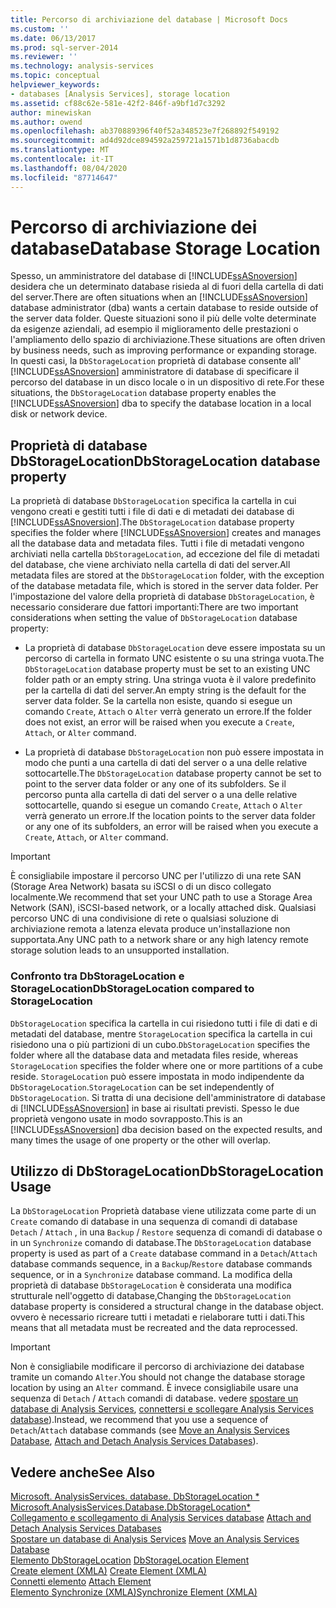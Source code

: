 ```yaml
---
title: Percorso di archiviazione del database | Microsoft Docs
ms.custom: ''
ms.date: 06/13/2017
ms.prod: sql-server-2014
ms.reviewer: ''
ms.technology: analysis-services
ms.topic: conceptual
helpviewer_keywords:
- databases [Analysis Services], storage location
ms.assetid: cf88c62e-581e-42f2-846f-a9bf1d7c3292
author: minewiskan
ms.author: owend
ms.openlocfilehash: ab370889396f40f52a348523e7f268892f549192
ms.sourcegitcommit: ad4d92dce894592a259721a1571b1d8736abacdb
ms.translationtype: MT
ms.contentlocale: it-IT
ms.lasthandoff: 08/04/2020
ms.locfileid: "87714647"
---
```

# <a name="database-storage-location"></a><span data-ttu-id="4e8f9-102">Percorso di archiviazione dei database</span><span class="sxs-lookup"><span data-stu-id="4e8f9-102">Database Storage Location</span></span>
  <span data-ttu-id="4e8f9-103">Spesso, un amministratore del database di [!INCLUDE[ssASnoversion](../../includes/ssasnoversion-md.md)] desidera che un determinato database risieda al di fuori della cartella di dati del server.</span><span class="sxs-lookup"><span data-stu-id="4e8f9-103">There are often situations when an [!INCLUDE[ssASnoversion](../../includes/ssasnoversion-md.md)] database administrator (dba) wants a certain database to reside outside of the server data folder.</span></span> <span data-ttu-id="4e8f9-104">Queste situazioni sono il più delle volte determinate da esigenze aziendali, ad esempio il miglioramento delle prestazioni o l'ampliamento dello spazio di archiviazione.</span><span class="sxs-lookup"><span data-stu-id="4e8f9-104">These situations are often driven by business needs, such as improving performance or expanding storage.</span></span> <span data-ttu-id="4e8f9-105">In questi casi, la `DbStorageLocation` proprietà di database consente all' [!INCLUDE[ssASnoversion](../../includes/ssasnoversion-md.md)] amministratore di database di specificare il percorso del database in un disco locale o in un dispositivo di rete.</span><span class="sxs-lookup"><span data-stu-id="4e8f9-105">For these situations, the `DbStorageLocation` database property enables the [!INCLUDE[ssASnoversion](../../includes/ssasnoversion-md.md)] dba to specify the database location in a local disk or network device.</span></span>  
  
## <a name="dbstoragelocation-database-property"></a><span data-ttu-id="4e8f9-106">Proprietà di database DbStorageLocation</span><span class="sxs-lookup"><span data-stu-id="4e8f9-106">DbStorageLocation database property</span></span>  
 <span data-ttu-id="4e8f9-107">La proprietà di database `DbStorageLocation` specifica la cartella in cui vengono creati e gestiti tutti i file di dati e di metadati dei database di [!INCLUDE[ssASnoversion](../../includes/ssasnoversion-md.md)].</span><span class="sxs-lookup"><span data-stu-id="4e8f9-107">The `DbStorageLocation` database property specifies the folder where [!INCLUDE[ssASnoversion](../../includes/ssasnoversion-md.md)] creates and manages all the database data and metadata files.</span></span> <span data-ttu-id="4e8f9-108">Tutti i file di metadati vengono archiviati nella cartella `DbStorageLocation`, ad eccezione del file di metadati del database, che viene archiviato nella cartella di dati del server.</span><span class="sxs-lookup"><span data-stu-id="4e8f9-108">All metadata files are stored at the `DbStorageLocation` folder, with the exception of the database metadata file, which is stored in the server data folder.</span></span> <span data-ttu-id="4e8f9-109">Per l'impostazione del valore della proprietà di database `DbStorageLocation`, è necessario considerare due fattori importanti:</span><span class="sxs-lookup"><span data-stu-id="4e8f9-109">There are two important considerations when setting the value of `DbStorageLocation` database property:</span></span>  
  
-   <span data-ttu-id="4e8f9-110">La proprietà di database `DbStorageLocation` deve essere impostata su un percorso di cartella in formato UNC esistente o su una stringa vuota.</span><span class="sxs-lookup"><span data-stu-id="4e8f9-110">The `DbStorageLocation` database property must be set to an existing UNC folder path or an empty string.</span></span> <span data-ttu-id="4e8f9-111">Una stringa vuota è il valore predefinito per la cartella di dati del server.</span><span class="sxs-lookup"><span data-stu-id="4e8f9-111">An empty string is the default for the server data folder.</span></span> <span data-ttu-id="4e8f9-112">Se la cartella non esiste, quando si esegue un comando `Create`, `Attach` o `Alter` verrà generato un errore.</span><span class="sxs-lookup"><span data-stu-id="4e8f9-112">If the folder does not exist, an error will be raised when you execute a `Create`, `Attach`, or `Alter` command.</span></span>  
  
-   <span data-ttu-id="4e8f9-113">La proprietà di database `DbStorageLocation` non può essere impostata in modo che punti a una cartella di dati del server o a una delle relative sottocartelle.</span><span class="sxs-lookup"><span data-stu-id="4e8f9-113">The `DbStorageLocation` database property cannot be set to point to the server data folder or any one of its subfolders.</span></span> <span data-ttu-id="4e8f9-114">Se il percorso punta alla cartella di dati del server o a una delle relative sottocartelle, quando si esegue un comando `Create`, `Attach` o `Alter` verrà generato un errore.</span><span class="sxs-lookup"><span data-stu-id="4e8f9-114">If the location points to the server data folder or any one of its subfolders, an error will be raised when you execute a `Create`, `Attach`, or `Alter` command.</span></span>  
  
> [!IMPORTANT]  
>  <span data-ttu-id="4e8f9-115">È consigliabile impostare il percorso UNC per l'utilizzo di una rete SAN (Storage Area Network) basata su iSCSI o di un disco collegato localmente.</span><span class="sxs-lookup"><span data-stu-id="4e8f9-115">We recommend that set your UNC path to use a Storage Area Network (SAN), iSCSI-based network, or a locally attached disk.</span></span> <span data-ttu-id="4e8f9-116">Qualsiasi percorso UNC di una condivisione di rete o qualsiasi soluzione di archiviazione remota a latenza elevata produce un'installazione non supportata.</span><span class="sxs-lookup"><span data-stu-id="4e8f9-116">Any UNC path to a network share or any high latency remote storage solution leads to an unsupported installation.</span></span>  
  
### <a name="dbstoragelocation-compared-to-storagelocation"></a><span data-ttu-id="4e8f9-117">Confronto tra DbStorageLocation e StorageLocation</span><span class="sxs-lookup"><span data-stu-id="4e8f9-117">DbStorageLocation compared to StorageLocation</span></span>  
 <span data-ttu-id="4e8f9-118">`DbStorageLocation` specifica la cartella in cui risiedono tutti i file di dati e di metadati del database, mentre `StorageLocation` specifica la cartella in cui risiedono una o più partizioni di un cubo.</span><span class="sxs-lookup"><span data-stu-id="4e8f9-118">`DbStorageLocation` specifies the folder where all the database data and metadata files reside, whereas `StorageLocation` specifies the folder where one or more partitions of a cube reside.</span></span> <span data-ttu-id="4e8f9-119">`StorageLocation` può essere impostata in modo indipendente da `DbStorageLocation`.</span><span class="sxs-lookup"><span data-stu-id="4e8f9-119">`StorageLocation` can be set independently of `DbStorageLocation`.</span></span> <span data-ttu-id="4e8f9-120">Si tratta di una decisione dell'amministratore di database di [!INCLUDE[ssASnoversion](../../includes/ssasnoversion-md.md)] in base ai risultati previsti. Spesso le due proprietà vengono usate in modo sovrapposto.</span><span class="sxs-lookup"><span data-stu-id="4e8f9-120">This is an [!INCLUDE[ssASnoversion](../../includes/ssasnoversion-md.md)] dba decision based on the expected results, and many times the usage of one property or the other will overlap.</span></span>  
  
## <a name="dbstoragelocation-usage"></a><span data-ttu-id="4e8f9-121">Utilizzo di DbStorageLocation</span><span class="sxs-lookup"><span data-stu-id="4e8f9-121">DbStorageLocation Usage</span></span>  
 <span data-ttu-id="4e8f9-122">La `DbStorageLocation` Proprietà database viene utilizzata come parte di un `Create` comando di database in una sequenza di comandi di database `Detach` / `Attach` , in una `Backup` / `Restore` sequenza di comandi di database o in un `Synchronize` comando di database.</span><span class="sxs-lookup"><span data-stu-id="4e8f9-122">The `DbStorageLocation` database property is used as part of a `Create` database command in a `Detach`/`Attach` database commands sequence, in a `Backup`/`Restore` database commands sequence, or in a `Synchronize` database command.</span></span> <span data-ttu-id="4e8f9-123">La modifica della proprietà di database `DbStorageLocation` è considerata una modifica strutturale nell'oggetto di database,</span><span class="sxs-lookup"><span data-stu-id="4e8f9-123">Changing the `DbStorageLocation` database property is considered a structural change in the database object.</span></span> <span data-ttu-id="4e8f9-124">ovvero è necessario ricreare tutti i metadati e rielaborare tutti i dati.</span><span class="sxs-lookup"><span data-stu-id="4e8f9-124">This means that all metadata must be recreated and the data reprocessed.</span></span>  
  
> [!IMPORTANT]  
>  <span data-ttu-id="4e8f9-125">Non è consigliabile modificare il percorso di archiviazione dei database tramite un comando `Alter`.</span><span class="sxs-lookup"><span data-stu-id="4e8f9-125">You should not change the database storage location by using an `Alter` command.</span></span> <span data-ttu-id="4e8f9-126">È invece consigliabile usare una sequenza di `Detach` / `Attach` comandi di database. vedere [spostare un database di Analysis Services](move-an-analysis-services-database.md), [connettersi e scollegare Analysis Services database](attach-and-detach-analysis-services-databases.md)).</span><span class="sxs-lookup"><span data-stu-id="4e8f9-126">Instead, we recommend that you use a sequence of `Detach`/`Attach` database commands (see [Move an Analysis Services Database](move-an-analysis-services-database.md), [Attach and Detach Analysis Services Databases](attach-and-detach-analysis-services-databases.md)).</span></span>  
  
## <a name="see-also"></a><span data-ttu-id="4e8f9-127">Vedere anche</span><span class="sxs-lookup"><span data-stu-id="4e8f9-127">See Also</span></span>  
 <span data-ttu-id="4e8f9-128">[Microsoft. AnalysisServices. database. DbStorageLocation \*](/dotnet/api/microsoft.analysisservices.core.database.dbstoragelocation) </span><span class="sxs-lookup"><span data-stu-id="4e8f9-128">[Microsoft.AnalysisServices.Database.DbStorageLocation\*](/dotnet/api/microsoft.analysisservices.core.database.dbstoragelocation) </span></span>  
 <span data-ttu-id="4e8f9-129">[Collegamento e scollegamento di Analysis Services database](attach-and-detach-analysis-services-databases.md) </span><span class="sxs-lookup"><span data-stu-id="4e8f9-129">[Attach and Detach Analysis Services Databases](attach-and-detach-analysis-services-databases.md) </span></span>  
 <span data-ttu-id="4e8f9-130">[Spostare un database di Analysis Services](move-an-analysis-services-database.md) </span><span class="sxs-lookup"><span data-stu-id="4e8f9-130">[Move an Analysis Services Database](move-an-analysis-services-database.md) </span></span>  
 <span data-ttu-id="4e8f9-131">[Elemento DbStorageLocation](https://docs.microsoft.com/bi-reference/xmla/xml-elements-properties/dbstoragelocation-element) </span><span class="sxs-lookup"><span data-stu-id="4e8f9-131">[DbStorageLocation Element](https://docs.microsoft.com/bi-reference/xmla/xml-elements-properties/dbstoragelocation-element) </span></span>  
 <span data-ttu-id="4e8f9-132">[Create element &#40;XMLA&#41;](https://docs.microsoft.com/bi-reference/xmla/xml-elements-commands/create-element-xmla) </span><span class="sxs-lookup"><span data-stu-id="4e8f9-132">[Create Element &#40;XMLA&#41;](https://docs.microsoft.com/bi-reference/xmla/xml-elements-commands/create-element-xmla) </span></span>  
 <span data-ttu-id="4e8f9-133">[Connetti elemento](https://docs.microsoft.com/bi-reference/xmla/xml-elements-commands/attach-element) </span><span class="sxs-lookup"><span data-stu-id="4e8f9-133">[Attach Element](https://docs.microsoft.com/bi-reference/xmla/xml-elements-commands/attach-element) </span></span>  
 [<span data-ttu-id="4e8f9-134">Elemento Synchronize &#40;XMLA&#41;</span><span class="sxs-lookup"><span data-stu-id="4e8f9-134">Synchronize Element &#40;XMLA&#41;</span></span>](https://docs.microsoft.com/bi-reference/xmla/xml-elements-commands/synchronize-element-xmla)  
  
  
